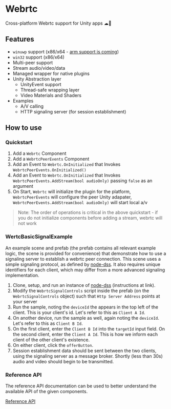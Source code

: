 # Webrtc

Cross-platform Webrtc support for Unity apps ☁🎲

## Features

+ `winuwp` support (x86/x64 - [arm support is coming](https://github.com/webrtc-uwp/webrtc-uwp-sdk/issues/20))
+ `win32` support (x86/x64)
+ Multi-peer support
+ Stream audio/video/data
+ Managed wrapper for native plugins
+ Unity Abstraction layer
  + UnityEvent support
  + Thread-safe wrapping layer
  + Video Materials and Shaders
+ Examples
  + A/V calling
  + HTTP signaling server (for session establishment)
  
## How to use

### Quickstart

1. Add a `Webrtc` Component
2. Add a `WebrtcPeerEvents` Component
3. Add an Event to `Webrtc.OnInitialized` that Invokes `WebrtcPeerEvents.OnInitialized()`
4. Add an Event to `Webrtc.OnInitialized` that Invokes `WebrtcPeerEvents.AddStream(bool audioOnly)` passing `false` as an argument
5. On Start, `Webrtc` will initialize the plugin for the platform, `WebrtcPeerEvents` will configure the peer Unity adapater, `WebrtcPeerEvents.AddStream(bool audioOnly)` will start local a/v

> Note: The order of operations is critical in the above quickstart - if you do not initialize components before adding a stream, webrtc will not work

### WertcBasicSignalExample

An example scene and prefab (the prefab contains all relevant example logic, the scene is provided for convenience) that demonstrate how to use a signaling server to establish a webrtc peer
connection. This scene uses a simple signaling protocol, as defined by [node-dss](https://github.com/bengreenier/node-dss). It also requires unique identifiers for each client, which may
differ from a more advanced signaling implementation.

1. Clone, setup, and run an instance of [node-dss](https://github.com/bengreenier/node-dss) (instructions at link).
2. Modify the `WebrtcSignalControls` script inside the prefab (on the `WebrtcSignalControls` object) such that `Http Server Address` points at your server
3. Run the sample, noting the `deviceId` the appears in the top left of the client. This is your client's id. Let's refer to this as `Client A Id`.
4. On another device, run the sample as well, again noting the `deviceId`. Let's refer to this as `Client B Id`.
5. On the first client, enter the `Client B Id` into the `targetId` input field. On the second client, enter the `Client A Id`. This is how we inform each client of the other client's existence.
6. On either client, click the `offerButton`.
7. Session establishment data should be sent between the two clients, using the signaling server as a message broker. Shortly (less than 30s) audio and video should begin to be transmitted.

### Reference API

The reference API documentation can be used to better understand the available API of the given components.

[Reference API](docs/annotated.html)